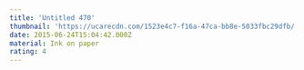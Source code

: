 ```yaml
---
title: 'Untitled 470'
thumbnail: 'https://ucarecdn.com/1523e4c7-f16a-47ca-bb8e-5033fbc29dfb/'
date: 2015-06-24T15:04:42.000Z
material: Ink on paper
rating: 4
---
```

